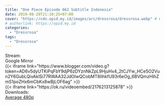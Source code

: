```yaml
---
title: "One Piece Episode 662 Subtitle Indonesia"
date: 2019-08-20T21:10:25+07:00
cover: "https://cdn.opid.my.id/images/arc/dressrosa/dressrosa.webp" # Optional, cover
# authorlink: https://opid.my.id
categories:
  - "Dressrosa"
tags:
  - "Dressrosa"
---
```

<div class="ui menu violet borderless inverted">
  <div class="header item active">
        Stream:
    </div>
  <a class="active item" data-tab="google">
    <i class="google drive icon"></i> Google
  </a>
  <a class="item nounderline" data-tab="mirror">
    <i class="odnoklassniki icon"></i> Mirror
  </a>
</div>
<div class="ui bottom attached tab segment active" style="border:0 !important;" data-tab="google">
{{< iframe link="https://www.blogger.com/video.g?token=AD6v5dyUTKiPqFbY9djP6zDYznNkZpL9HjuHx4_2tCJYw_HCe5O2Vun2Y6GubLQivAklSi77RWAA32JdOlwQCobMT8IihkfU93r6eOg_6BVQmzHlhZmS1poZHx6mCbKx8wBjLOF6ag" >}}
</div>
<div class="ui bottom attached tab segment" style="border:0 !important;" data-tab="mirror">
{{< iframe link="https://ok.ru/videoembed/2176213125878" >}}
</div>
<div class="ui menu violet borderless inverted">
  <div class="header item active">
        Downloads:
    </div>
  <a class="item nounderline" href="https://ouo.io/14CICX" target="_blank" rel="dofollow"><i class="google drive icon"></i>
    Average 480p</a>
</div>
